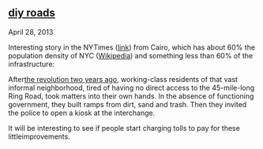 ## [diy roads](/2013/04/28/diy-roads/ "diy roads")

April 28, 2013
            

Interesting story in the NYTimes ([link](http://www.nytimes.com/2013/04/28/arts/design/in-cairo-rethinking-the-city-from-the-bottom-up.html?pagewanted=1&_r=0&hp)) from Cairo, which has about 60% the population density of NYC ([Wikipedia](http://en.wikipedia.org/wiki/Cairo)) and something less than 60% of the infrastructure:

After[the revolution two years ago](http://www.nytimes.com/2011/02/12/world/middleeast/12egypt.html "Times article"), working-class residents of that vast informal neighborhood, tired of having no direct access to the 45-mile-long Ring Road, took matters into their own hands. In the absence of functioning government, they built ramps from dirt, sand and trash. Then they invited the police to open a kiosk at the interchange.

It will be interesting to see if people start charging tolls to pay for these littleimprovements.

					            